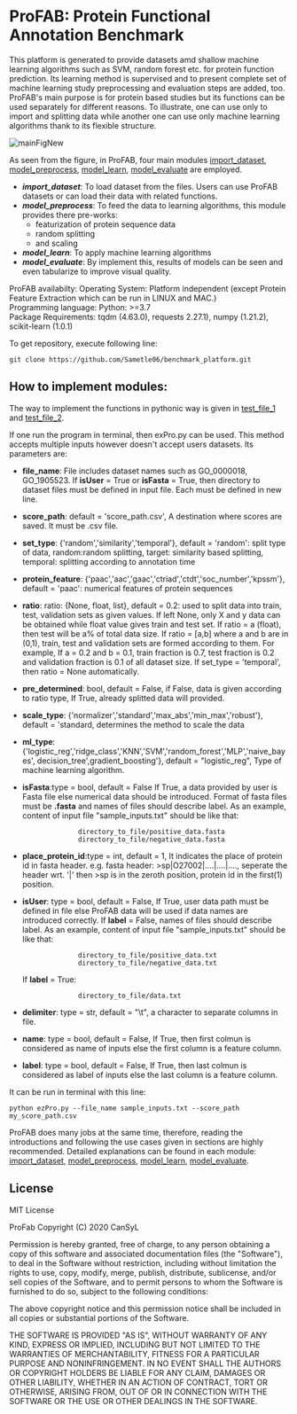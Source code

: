 # ProFAB: Protein Functional Annotation Benchmark

This platform is generated to provide datasets amd shallow machine learning algorithms such as SVM, random forest etc. for protein function prediction. Its learning method is supervised and to present complete set of machine learning study preprocessing and evaluation steps are added, too. ProFAB's main purpose is for protein based studies but its functions can be used separately for different reasons. To illustrate, one can use only to import and splitting data while another one can use only machine learning algorithms thank to its flexible structure.

![mainFigNew](https://user-images.githubusercontent.com/37181660/150197153-9ce060d5-f0f5-4e9b-bcb5-2044173138da.png)

As seen from the figure, in ProFAB, four main modules [import_dataset](profab/import_dataset), [model_preprocess](profab/model_preprocess), 
[model_learn](profab/model_learn), [model_evaluate](profab/model_evaluate) are employed.
- ***import_dataset***: To load dataset from the files. Users can use ProFAB datasets or can load their data with related functions.
- ***model_preprocess***: To feed the data to learning algorithms, this module provides there pre-works:
	- featurization of protein sequence data
	- random splitting
	- and scaling
- ***model_learn***: To apply machine learning algorithms
- ***model_evaluate***: By implement this, results of models can be seen and even tabularize to improve visual quality.

ProFAB availabilty:
	Operating System: Platform independent (except Protein Feature Extraction which can be run in LINUX and MAC.)\
	Programming language: Python: >=3.7\
	Package Requirements: tqdm (4.63.0), requests 2.27.1), numpy (1.21.2), scikit-learn (1.0.1)

To get repository, execute following line:
```
git clone https://github.com/Sametle06/benchmark_platform.git
```

## How to implement modules:

The way to implement the functions in pythonic way is given in [test_file_1](use_case/test_file_1.ipynb) and [test_file_2](use_case/test_file_2.ipynb).

If one run the program in terminal, then exPro.py can be used. This method accepts multiple inputs however doesn't accept users datasets. Its parameters are:

- **file_name**: File includes dataset names such as GO_0000018, GO_1905523. If **isUser** = True or **isFasta** = True, then directory to dataset files must be defined in input file. Each must be defined in new line. 

- **score_path**: default = 'score_path.csv', A destination where scores are saved. It must be .csv file.
- **set_type**: {'random','similarity','temporal'}, default = 'random':
                split type of data, random:random splitting, target:
                similarity based splitting, temporal: splitting according to
                annotation time
- **protein_feature**: {'paac','aac','gaac','ctriad','ctdt','soc_number','kpssm'},
                default = 'paac': numerical features of protein sequences
- **ratio**: ratio: {None, float, list}, default = 0.2: used to split data 
                into train, test, validation sets as given values. If left None, 
                only X and y data can be obtained while float value gives train 
                and test set. If ratio = a (float), then test will be a% of total 
                data size. If ratio = [a,b] where a and b are in (0,1), 
                train, test and validation sets are formed according to them. For example, 
                If a = 0.2 and b = 0.1, train fraction is 0.7, test fraction is 0.2 
                and validation fraction is 0.1 of all dataset size. If set_type = 'temporal', 
                then ratio = None automatically.
- **pre_determined**: bool, default = False, if False, data is given
                according to ratio type, If True, already splitted data will
                provided.
- **scale_type**: {'normalizer','standard','max_abs','min_max','robust'}, default = 'standard, 
				determines the method to scale the data
- **ml_type**: {'logistic_reg','ridge_class','KNN','SVM','random_forest','MLP','naive_bayes', 
				decision_tree',gradient_boosting'}, default = "logistic_reg",
                Type of machine learning algorithm.

- **isFasta**:type = bool, default = False If True, a data provided by user is Fasta 
				file else numerical data should be introduced. Format of fasta files must be **.fasta** and
                names of files should describe label. As an example, content of input file "sample_inputs.txt"
                should be like that:

                    directory_to_file/positive_data.fasta
                    directory_to_file/negative_data.fasta

- **place_protein_id**:type = int, default = 1, It indicates the place of protein id in fasta header.
               e.g. fasta header: >sp|O27002|....|....|...., seperate the header wrt.
               '|' then >sp is in the zeroth position, protein id in the first(1)
               position.

- **isUser**: type = bool, default = False, If True, user data path must be defined in file else ProFAB data
                will be used if data names are introduced correctly. If **label** = False, names of files should
                describe label. As an example, content of input file "sample_inputs.txt" should be like that:
		
                    directory_to_file/positive_data.txt
                    directory_to_file/negative_data.txt
     If **label** = True:
     
                    directory_to_file/data.txt

- **delimiter**: type = str, default = "\t", a character to separate columns in file.
- **name**: type = bool, default = False, If True, then first colmun
            is considered as name of inputs else the first column is a 
            feature column.
- **label**: type = bool, default = False, If True, then last colmun
            is considered as label of inputs else the last column is a 
            feature column. 

It can be run in terminal with this line:
```
python ezPro.py --file_name sample_inputs.txt --score_path my_score_path.csv
```

ProFAB does many jobs at the same time, therefore, reading the introductions and following the use cases given in sections are highly recommended. Detailed explanations can be found in each module: [import_dataset](profab/import_dataset), [model_preprocess](profab/model_preprocess), [model_learn](profab/model_learn), [model_evaluate](profab/model_evaluate).



## License

MIT License

ProFab Copyright (C) 2020 CanSyL

Permission is hereby granted, free of charge, to any person obtaining a copy of this software and associated documentation files (the "Software"), to deal in the Software without restriction, including without limitation the rights to use, copy, modify, merge, publish, distribute, sublicense, and/or sell copies of the Software, and to permit persons to whom the Software is furnished to do so, subject to the following conditions:

The above copyright notice and this permission notice shall be included in all copies or substantial portions of the Software.

THE SOFTWARE IS PROVIDED "AS IS", WITHOUT WARRANTY OF ANY KIND, EXPRESS OR IMPLIED, INCLUDING BUT NOT LIMITED TO THE WARRANTIES OF MERCHANTABILITY, FITNESS FOR A PARTICULAR PURPOSE AND NONINFRINGEMENT. IN NO EVENT SHALL THE AUTHORS OR COPYRIGHT HOLDERS BE LIABLE FOR ANY CLAIM, DAMAGES OR OTHER LIABILITY, WHETHER IN AN ACTION OF CONTRACT, TORT OR OTHERWISE, ARISING FROM, OUT OF OR IN CONNECTION WITH THE SOFTWARE OR THE USE OR OTHER DEALINGS IN THE SOFTWARE.
